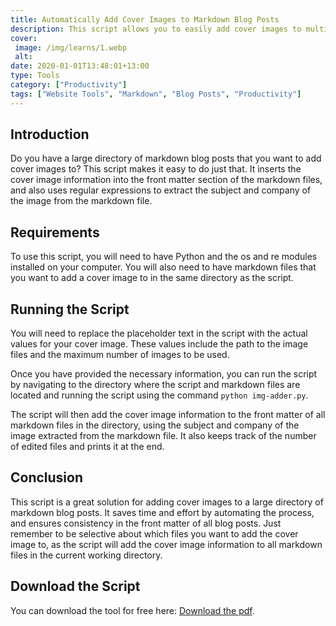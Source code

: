 ```yaml
---
title: Automatically Add Cover Images to Markdown Blog Posts
description: This script allows you to easily add cover images to multiple markdown blog posts in a directory.
cover: 
 image: /img/learns/1.webp
 alt: 
date: 2020-01-01T13:48:01+13:00
type: Tools
category: ["Productivity"]
tags: ["Website Tools", "Markdown", "Blog Posts", "Productivity"]
---
```


## Introduction

Do you have a large directory of markdown blog posts that you want to add cover images to? This script makes it easy to do just that. It inserts the cover image information into the front matter section of the markdown files, and also uses regular expressions to extract the subject and company of the image from the markdown file.

## Requirements

To use this script, you will need to have Python and the os and re modules installed on your computer. You will also need to have markdown files that you want to add a cover image to in the same directory as the script.

## Running the Script

You will need to replace the placeholder text in the script with the actual values for your cover image. These values include the path to the image files and the maximum number of images to be used.

Once you have provided the necessary information, you can run the script by navigating to the directory where the script and markdown files are located and running the script using the command `python img-adder.py`.

The script will then add the cover image information to the front matter of all markdown files in the directory, using the subject and company of the image extracted from the markdown file. It also keeps track of the number of edited files and prints it at the end.

## Conclusion

This script is a great solution for adding cover images to a large directory of markdown blog posts. It saves time and effort by automating the process, and ensures consistency in the front matter of all blog posts. Just remember to be selective about which files you want to add the cover image to, as the script will add the cover image information to all markdown files in the current working directory.


## Download the Script
You can download the tool for free here: <a href="./files/broken-img-lister.zip" download="bulk-image-adder.zip">Download the pdf</a>.
